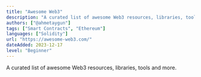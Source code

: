 ```yaml
---
title: "Awesome Web3"
description: "A curated list of awesome Web3 resources, libraries, tools and more."
authors: ["@ahmetaygun"]
tags: ["Smart Contracts", "Ethereum"]
languages: ["Solidity"]
url: "https://awesome-web3.com/"
dateAdded: 2023-12-17
level: "Beginner"
---
```


A curated list of awesome Web3 resources, libraries, tools and more.